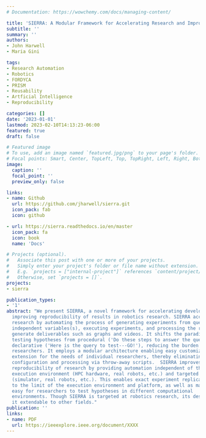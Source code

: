 ```yaml
---
# Documentation: https://wowchemy.com/docs/managing-content/

title: 'SIERRA: A Modular Framework for Accelerating Research and Improving Reproducibility'
subtitle: ''
summary: ''
authors:
- John Harwell
- Maria Gini

tags:
- Research Automation
- Robotics
- FORDYCA
- PRISM
- Reusability
- Artficial Intelligence
- Reproducibility

categories: []
date: '2023-01-01'
lastmod: 2023-02-10T14:13:23-06:00
featured: true
draft: false

# Featured image
# To use, add an image named `featured.jpg/png` to your page's folder.
# Focal points: Smart, Center, TopLeft, Top, TopRight, Left, Right, BottomLeft, Bottom, BottomRight.
image:
  caption: ''
  focal_point: ''
  preview_only: false

links:
- name: Github
  url: https://github.com/jharwell/sierra.git
  icon_pack: fab
  icon: github

- url: https://sierra.readthedocs.io/en/master
  icon_pack: fa
  icon: book
  name: 'Docs'

# Projects (optional).
#   Associate this post with one or more of your projects.
#   Simply enter your project's folder or file name without extension.
#   E.g. `projects = ["internal-project"]` references `content/project/deep-learning/index.md`.
#   Otherwise, set `projects = []`.
projects:
- sierra

publication_types:
- '1'
abstract: "We present SIERRA, a novel framework for accelerating development and
  improving reproducibility of results in robotics research. SIERRA accelerates
  research by automating the process of generating experiments from queries over
  independent variables(s), executing experiments, and processing the results to
  generate deliverables such as graphs and videos. It shifts the paradigm for
  testing hypotheses from procedural ('Do these steps to answer the query') to
  declarative ('Here is the query to test---GO!'), reducing the burden on
  researchers. It employs a modular architecture enabling easy customization and
  extension for the needs of individual researchers, thereby eliminating manual
  configuration and processing via throw-away scripts.  SIERRA improves
  reproducibility of research by providing automation independent of the
  execution environment (HPC hardware, real robots, etc.) and targeted platform
  (simulator, real robots, etc.). This enables exact experiment replication, up
  to the limit of the execution environment and platform, as well as making it
  easy for researchers to test hypotheses in different computational
  environments. Though SIERRA is targeted at robotics research, its design makes
  it extendable to other fields."
publication: ''
links:
- name: PDF
  url: https://ieeexplore.ieee.org/document/XXXX
---
```

